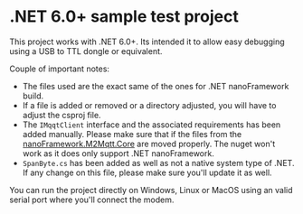 # .NET 6.0+ sample test project

This project works with .NET 6.0+. Its intended it to allow easy debugging using a USB to TTL dongle or equivalent.

Couple of important notes:

* The files used are the exact same of the ones for .NET nanoFramework build.
* If a file is added or removed or a directory adjusted, you will have to adjust the csproj file.
* The `IMqqtClient` interface and the associated requirements has been added manually. Please make sure that if the files from the [nanoFramework.M2Mqtt.Core](https://github.com/nanoframework/nanoFramework.m2mqtt/tree/main/nanoFramework.M2Mqtt.Core) are moved properly. The nuget won't work as it does only support .NET nanoFramework.
* `SpanByte.cs` has been added as well as not a native system type of .NET. If any change on this file, please make sure you'll update it as well.

You can run the project directly on Windows, Linux or MacOS using an valid serial port where you'll connect the modem.